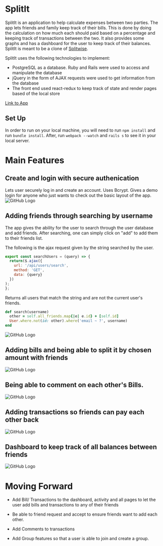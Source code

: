 # SplitIt


SplitIt is an application to help calculate expenses between two parties.  The app lets friends and family keep track of their bills.  This is done by doing the calculation on how much each should paid based on a percentage and keeping track of transactions between the two. It also provides some graphs and has a dashboard for the user to keep track of their balances.  SplitIt is meant to be a clone of [Splitwise](https://splitwise.com).

SplitIt uses the following technologies to implement:

* PostgreSQL as a database.  Ruby and Rails were used to access and manipulate the database
* jQuery in the form of AJAX requests were used to get information from the database
* The front end used react-redux to keep track of state and render pages based of the local store



[Link to App](https://splitit-mu.herokuapp.com/#/)


## Set Up
In order to run on your local machine, you will need to run `npm install` and run `bundle install`.  After, run `webpack --watch` and `rails s` to see it in your local server.



# Main Features
## Create and login with secure authenication
Lets user securely log in and create an account. Uses Bcrypt.  Gives a demo login for anyone who just wants to check out the basic layout of the app.
![GitHub Logo](/app/assets/images/snipet_User_Auth.png)
## Adding friends through searching  by username
The app gives the ability for the user to search through the user database and add friends.  After searching, one can simply click on "add" to add them to their friends list.


The following is the ajax request given by the string searched by the user.
```javascript
export const searchUsers = (query) => {
  return($.ajax({
    url: '/api/users/search',
    method: 'GET',
    data: {query}
  })
);
};
```

Returns all users that match the string and are not the current user's friends.
```ruby
def search(username)
  other = self.all_friends.map{|e| e.id} + [self.id]
  User.where.not(id: other).where('email ~ ?', username)
end
```

![GitHub Logo](/app/assets/images/snipet_search.png)
## Adding bills and being able to split it by chosen amount with friends
![GitHub Logo](/app/assets/images/snipet_bill.png)
## Being able to comment on each other's Bills.
![GitHub Logo](/app/assets/images/snipet_friend_dashboard.png)
## Adding transactions so friends can pay each other back
![GitHub Logo](/app/assets/images/snipet_transaction.png)
## Dashboard to keep track of all balances between friends
![GitHub Logo](/app/assets/images/snipet_main_dashboard.png)




# Moving Forward

* Add Bill/ Transactions to the dashboard, activity and all pages to let the user add bills and transactions to any of their friends

* Be able to friend request and accept to ensure friends want to add each other.

* Add Comments to transactions

* Add Group features so that a user is able to join and create a group.
